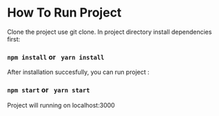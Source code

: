 # How To Run Project

Clone the project use git clone. In project directory install dependencies first:
### `npm install` or ` yarn install`

After installation succesfully, you can run project :
### `npm start` or ` yarn start`

Project will running on localhost:3000 